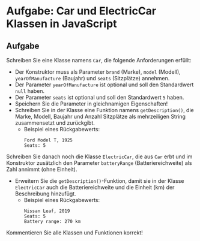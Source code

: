 # Aufgabe: Car und ElectricCar Klassen in JavaScript

## Aufgabe

Schreiben Sie eine Klasse namens `Car`, die folgende Anforderungen erfüllt:

- Der Konstruktor muss als Parameter `brand` (Marke), `model` (Modell), `yearOfManufacture` (Baujahr) und `seats` (Sitzplätze) annehmen.
- Der Parameter `yearOfManufacture` ist optional und soll den Standardwert `null` haben.
- Der Parameter `seats` ist optional und soll den Standardwert `5` haben.
- Speichern Sie die Parameter in gleichnamigen Eigenschaften!
- Schreiben Sie in der Klasse eine Funktion namens `getDescription()`, die Marke, Modell, Baujahr und Anzahl Sitzplätze als mehrzeiligen String zusammensetzt und zurückgibt.
  - Beispiel eines Rückgabewerts:
    ```
    Ford Model T, 1925
    Seats: 5
    ```

Schreiben Sie danach noch die Klasse `ElectricCar`, die aus `Car` erbt und im Konstruktor zusätzlich den Parameter `batteryRange` (Batteriereichweite) als Zahl annimmt (ohne Einheit). 

- Erweitern Sie die `getDescription()`-Funktion, damit sie in der Klasse `ElectricCar` auch die Batteriereichweite und die Einheit (km) der Beschreibung hinzufügt.
  - Beispiel eines Rückgabewerts:
    ```
    Nissan Leaf, 2019
    Seats: 5
    Battery range: 270 km
    ```

Kommentieren Sie alle Klassen und Funktionen korrekt!
